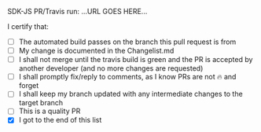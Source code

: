 <!--
Description is not required if the Changelist.md was updated properly.

Please check the following boxes faithfully.
-->

SDK-JS PR/Travis run: ...URL GOES HERE...

I certify that:
- [ ] The automated build passes on the branch this pull request is from
- [ ] My change is documented in the Changelist.md
- [ ] I shall not merge until the travis build is green and the PR is accepted by
  another developer (and no more changes are requested)
- [ ] I shall promptly fix/reply to comments, as I know PRs are not :fire: and
  forget
- [ ] I shall keep my branch updated with any intermediate changes to the
  target branch
- [ ] This is a quality PR
- [x] I got to the end of this list
